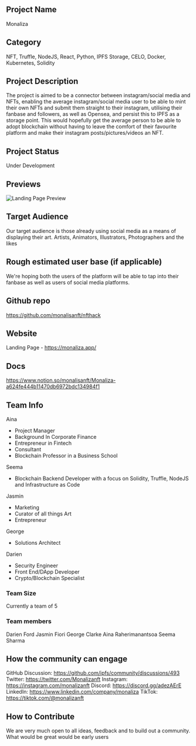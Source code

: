 ## Project Name 

Monaliza

## Category 

NFT, Truffle, NodeJS, React, Python, IPFS Storage, CELO, Docker, Kubernetes, Solidity

## Project Description

The project is aimed to be a connector between instagram/social media and NFTs, enabling the average instagram/social media user to be able to mint their own NFTs and submit them straight to their instagram, utilising their fanbase and followers, as well as Opensea, and persist this to IPFS as a storage point. This would hopefully get the average person to be able to adopt blockchain without having to leave the comfort of their favourite platform and make their instagram posts/pictures/videos an NFT.

## Project Status

Under Development

## Previews

![Landing Page Preview](https://raw.githubusercontent.com/MrFord123/Mona/main/MonaSS.png)

## Target Audience

Our target audience is those already using social media as a means of displaying their art. 
Artists, Animators, Illustrators, Photographers and the likes

## Rough estimated user base (if applicable)

We're hoping both the users of the platform will be able to tap into their fanbase as well as users of social media platforms.

## Github repo

https://github.com/monalisanft/nfthack

## Website

Landing Page - https://monaliza.app/

## Docs

https://www.notion.so/monalisanft/Monaliza-a624fe444b11470db6972bdc134984f1

## Team Info

Aina
- Project Manager
- Background In Corporate Finance
- Entrepreneur in Fintech
- Consultant
- Blockchain Professor in a Business School

Seema
- Blockchain Backend Developer with a focus on Solidity, Truffle, NodeJS and Infrastructure as Code

Jasmin
- Marketing
- Curator of all things Art
- Entrepreneur

George
- Solutions Architect

Darien
- Security Engineer
- Front End/DApp Developer
- Crypto/Blockchain Specialist

### Team Size  

Currently a team of 5

### Team members  

Darien Ford
Jasmin Fiori
George Clarke
Aina Raherimanantsoa
Seema Sharma

## How the community can engage
GitHub Discussion: https://github.com/ipfs/community/discussions/493
Twitter:  https://twitter.com/Monalizanft
Instagram: https://instagram.com/monalizanft
Discord:  https://discord.gg/adezAErE
LinkedIn: https://www.linkedin.com/company/monaliza
TikTok: https://tiktok.com/@monalizanft

## How to Contribute

We are very much open to all ideas, feedback and to build out a community. What would be great would be early users

